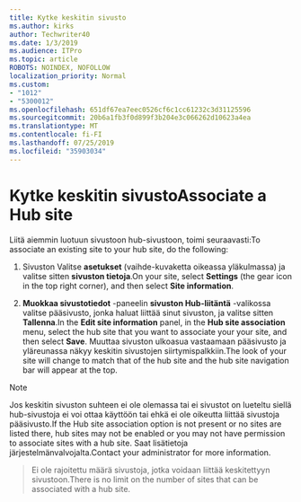 ```yaml
---
title: Kytke keskitin sivusto
ms.author: kirks
author: Techwriter40
ms.date: 1/3/2019
ms.audience: ITPro
ms.topic: article
ROBOTS: NOINDEX, NOFOLLOW
localization_priority: Normal
ms.custom:
- "1012"
- "5300012"
ms.openlocfilehash: 651df67ea7eec0526cf6c1cc61232c3d31125596
ms.sourcegitcommit: 20b6a1fb3f0d899f3b204e3c066262d10623a4ea
ms.translationtype: MT
ms.contentlocale: fi-FI
ms.lasthandoff: 07/25/2019
ms.locfileid: "35903034"
---
```

# <a name="associate-a-hub-site"></a><span data-ttu-id="6a707-102">Kytke keskitin sivusto</span><span class="sxs-lookup"><span data-stu-id="6a707-102">Associate a Hub site</span></span>

<span data-ttu-id="6a707-103">Liitä aiemmin luotuun sivustoon hub-sivustoon, toimi seuraavasti:</span><span class="sxs-lookup"><span data-stu-id="6a707-103">To associate an existing site to your hub site, do the following:</span></span>
  
1. <span data-ttu-id="6a707-104">Sivuston Valitse **asetukset** (vaihde-kuvaketta oikeassa yläkulmassa) ja valitse sitten **sivuston tietoja**.</span><span class="sxs-lookup"><span data-stu-id="6a707-104">On your site, select **Settings** (the gear icon in the top right corner), and then select **Site information**.</span></span>

2. <span data-ttu-id="6a707-105">**Muokkaa sivustotiedot** -paneelin **sivuston Hub-liitäntä** -valikossa valitse pääsivusto, jonka haluat liittää sinut sivuston, ja valitse sitten **Tallenna**.</span><span class="sxs-lookup"><span data-stu-id="6a707-105">In the **Edit site information** panel, in the **Hub site association** menu, select the hub site that you want to associate your your site, and then select **Save**.</span></span> <span data-ttu-id="6a707-106">Muuttaa sivuston ulkoasua vastaamaan pääsivusto ja yläreunassa näkyy keskitin sivustojen siirtymispalkkiin.</span><span class="sxs-lookup"><span data-stu-id="6a707-106">The look of your site will change to match that of the hub site and the hub site navigation bar will appear at the top.</span></span>

 > [!Note]
><span data-ttu-id="6a707-107">Jos keskitin sivuston suhteen ei ole olemassa tai ei sivustot on lueteltu siellä hub-sivustoja ei voi ottaa käyttöön tai ehkä ei ole oikeutta liittää sivustoja pääsivusto.</span><span class="sxs-lookup"><span data-stu-id="6a707-107">If the Hub site association option is not present or no sites are listed there, hub sites may not be enabled or you may not have permission to associate sites with a hub site.</span></span> <span data-ttu-id="6a707-108">Saat lisätietoja järjestelmänvalvojalta.</span><span class="sxs-lookup"><span data-stu-id="6a707-108">Contact your administrator for more information.</span></span>

><span data-ttu-id="6a707-109">Ei ole rajoitettu määrä sivustoja, jotka voidaan liittää keskitettyyn sivustoon.</span><span class="sxs-lookup"><span data-stu-id="6a707-109">There is no limit on the number of sites that can be associated with a hub site.</span></span>
  
